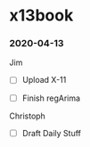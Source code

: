 # x13book


### 2020-04-13

Jim

- [ ] Upload X-11
- [ ] Finish regArima


Christoph

- [ ] Draft Daily Stuff
